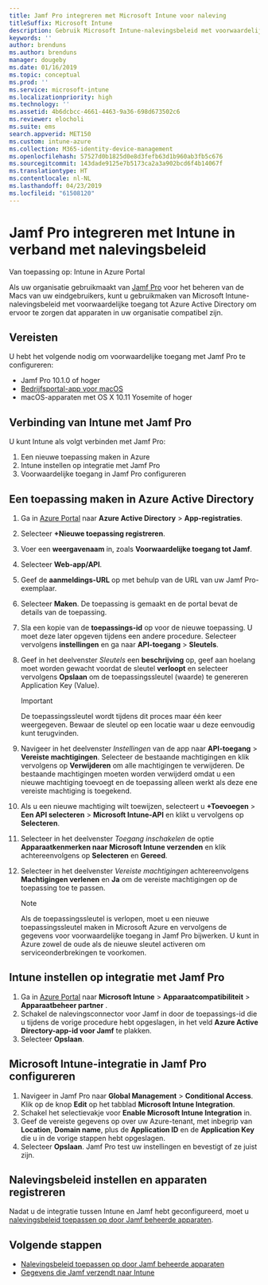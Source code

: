 ```yaml
---
title: Jamf Pro integreren met Microsoft Intune voor naleving
titleSuffix: Microsoft Intune
description: Gebruik Microsoft Intune-nalevingsbeleid met voorwaardelijke toegang van Azure Active Directory om met Jamf beheerde apparaten te beveiligen.
keywords: ''
author: brenduns
ms.author: brenduns
manager: dougeby
ms.date: 01/16/2019
ms.topic: conceptual
ms.prod: ''
ms.service: microsoft-intune
ms.localizationpriority: high
ms.technology: ''
ms.assetid: 4b6dcbcc-4661-4463-9a36-698d673502c6
ms.reviewer: elocholi
ms.suite: ems
search.appverid: MET150
ms.custom: intune-azure
ms.collection: M365-identity-device-management
ms.openlocfilehash: 57527d0b1825d0e8d3fefb63d1b960ab3fb5c676
ms.sourcegitcommit: 143dade9125e7b5173ca2a3a902bcd6f4b14067f
ms.translationtype: HT
ms.contentlocale: nl-NL
ms.lasthandoff: 04/23/2019
ms.locfileid: "61508120"
---
```

# <a name="integrate-jamf-pro-with-intune-for-compliance"></a>Jamf Pro integreren met Intune in verband met nalevingsbeleid

Van toepassing op: Intune in Azure Portal

Als uw organisatie gebruikmaakt van [Jamf Pro](https://www.jamf.com) voor het beheren van de Macs van uw eindgebruikers, kunt u gebruikmaken van Microsoft Intune-nalevingsbeleid met voorwaardelijke toegang tot Azure Active Directory om ervoor te zorgen dat apparaten in uw organisatie compatibel zijn.

## <a name="prerequisites"></a>Vereisten

U hebt het volgende nodig om voorwaardelijke toegang met Jamf Pro te configureren:

- Jamf Pro 10.1.0 of hoger
- [Bedrijfsportal-app voor macOS ](https://aka.ms/macoscompanyportal)
- macOS-apparaten met OS X 10.11 Yosemite of hoger

## <a name="connecting-intune-to-jamf-pro"></a>Verbinding van Intune met Jamf Pro

U kunt Intune als volgt verbinden met Jamf Pro:

1. Een nieuwe toepassing maken in Azure
2. Intune instellen op integratie met Jamf Pro
3. Voorwaardelijke toegang in Jamf Pro configureren

## <a name="create-an-application-in-azure-active-directory"></a>Een toepassing maken in Azure Active Directory

1. Ga in [Azure Portal](https://portal.azure.com) naar **Azure Active Directory** > **App-registraties**.
2. Selecteer **+Nieuwe toepassing registreren**.
3. Voer een **weergavenaam** in, zoals **Voorwaardelijke toegang tot Jamf**.
4. Selecteer **Web-app/API**.
5. Geef de **aanmeldings-URL** op met behulp van de URL van uw Jamf Pro-exemplaar.
6. Selecteer **Maken**. De toepassing is gemaakt en de portal bevat de details van de toepassing.
7. Sla een kopie van de **toepassings-id** op voor de nieuwe toepassing. U moet deze later opgeven tijdens een andere procedure. Selecteer vervolgens **instellingen** en ga naar **API-toegang** > **Sleutels**.
8. Geef in het deelvenster *Sleutels* een **beschrijving** op, geef aan hoelang moet worden gewacht voordat de sleutel **verloopt** en selecteer vervolgens **Opslaan** om de toepassingssleutel (waarde) te genereren Application Key (Value).

   > [!IMPORTANT]
   > De toepassingssleutel wordt tijdens dit proces maar één keer weergegeven. Bewaar de sleutel op een locatie waar u deze eenvoudig kunt terugvinden.

8. Navigeer in het deelvenster *Instellingen* van de app naar **API-toegang** > **Vereiste machtigingen**. Selecteer de bestaande machtigingen en klik vervolgens op **Verwijderen** om alle machtigingen te verwijderen. De bestaande machtigingen moeten worden verwijderd omdat u een nieuwe machtiging toevoegt en de toepassing alleen werkt als deze ene vereiste machtiging is toegekend.  
9. Als u een nieuwe machtiging wilt toewijzen, selecteert u **+Toevoegen** > **Een API selecteren** > **Microsoft Intune-API** en klikt u vervolgens op **Selecteren**.
10. Selecteer in het deelvenster *Toegang inschakelen* de optie **Apparaatkenmerken naar Microsoft Intune verzenden** en klik achtereenvolgens op **Selecteren** en **Gereed**.
11. Selecteer in het deelvenster *Vereiste machtigingen* achtereenvolgens **Machtigingen verlenen** en **Ja** om de vereiste machtigingen op de toepassing toe te passen.

    > [!NOTE]
    > Als de toepassingssleutel is verlopen, moet u een nieuwe toepassingssleutel maken in Microsoft Azure en vervolgens de gegevens voor voorwaardelijke toegang in Jamf Pro bijwerken. U kunt in Azure zowel de oude als de nieuwe sleutel activeren om serviceonderbrekingen te voorkomen.

## <a name="enable-intune-to-integrate-with-jamf-pro"></a>Intune instellen op integratie met Jamf Pro

1. Ga in [Azure Portal](https://portal.azure.com) naar **Microsoft Intune** > **Apparaatcompatibiliteit** > **Apparaatbeheer partner** .
2. Schakel de nalevingsconnector voor Jamf in door de toepassings-id die u tijdens de vorige procedure hebt opgeslagen, in het veld **Azure Active Directory-app-id voor Jamf** te plakken.
3. Selecteer **Opslaan**.

## <a name="configure-microsoft-intune-integration-in-jamf-pro"></a>Microsoft Intune-integratie in Jamf Pro configureren

1. Navigeer in Jamf Pro naar **Global Management** > **Conditional Access**. Klik op de knop **Edit** op het tabblad **Microsoft Intune Integration**.
2. Schakel het selectievakje voor **Enable Microsoft Intune Integration** in.
3. Geef de vereiste gegevens op over uw Azure-tenant, met inbegrip van **Location**, **Domain name**, plus de **Application ID** en de **Application Key** die u in de vorige stappen hebt opgeslagen.
4. Selecteer **Opslaan**. Jamf Pro test uw instellingen en bevestigt of ze juist zijn.

## <a name="set-up-compliance-policies-and-register-devices"></a>Nalevingsbeleid instellen en apparaten registreren

Nadat u de integratie tussen Intune en Jamf hebt geconfigureerd, moet u [nalevingsbeleid toepassen op door Jamf beheerde apparaten](conditional-access-assign-jamf.md).



## <a name="next-steps"></a>Volgende stappen

- [Nalevingsbeleid toepassen op door Jamf beheerde apparaten](conditional-access-assign-jamf.md)
- [Gegevens die Jamf verzendt naar Intune](data-jamf-sends-to-intune.md)
